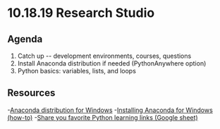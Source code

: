 # 10.18.19 Research Studio


## Agenda


1. Catch up -- development environments, courses, questions
2. Install Anaconda distribution if needed (PythonAnywhere option)
3. Python basics: variables, lists, and loops


## Resources
-[Anaconda distribution for Windows](https://www.anaconda.com/distribution/)
-[Installing Anaconda for Windows (how-to)](https://problemsolvingwithpython.com/01-Orientation/01.03-Installing-Anaconda-on-Windows/)
-[Share you favorite Python learning links (Google sheet)](https://docs.google.com/spreadsheets/d/1iM_XighfuNQrdIOZAbvrVRCoHBHV-DWBAjNiMHoVnuY/edit?usp=sharing)
